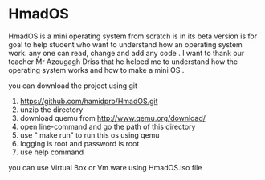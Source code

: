 # HmadOS
HmadOS is a mini operating system from scratch is in its beta version is for goal to help student who want to understand how
an operating system work. any one can read, change and add any code .
I want to thank our teacher Mr Azougagh Driss that he helped me to understand how the operating system works 
and how to make a mini OS .




you can download the project using git 

1) https://github.com/hamidpro/HmadOS.git
2) unzip the directory
3) download quemu from http://www.qemu.org/download/
4) open line-command and go the path of this directory
5) use " make run" to run this os using qemu
6) logging is root and password is root
7) use help command 




you can use Virtual Box or Vm ware using HmadOS.iso file 



